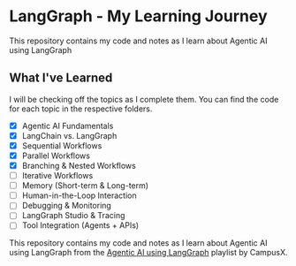 # LangGraph - My Learning Journey
This repository contains my code and notes as I learn about Agentic AI using LangGraph

## What I've Learned

I will be checking off the topics as I complete them. You can find the code for each topic in the respective folders.

- [x] Agentic AI Fundamentals
- [x] LangChain vs. LangGraph
- [x] Sequential Workflows
- [x] Parallel Workflows
- [x] Branching & Nested Workflows
- [ ] Iterative Workflows
- [ ] Memory (Short-term & Long-term)
- [ ] Human-in-the-Loop Interaction
- [ ] Debugging & Monitoring
- [ ] LangGraph Studio & Tracing
- [ ] Tool Integration (Agents + APIs)

This repository contains my code and notes as I learn about Agentic AI using LangGraph from the [Agentic AI using LangGraph](https://youtube.com/playlist?list=PLKnIA16_RmvYsvB8qkUQuJmJNuiCUJFPL) playlist by CampusX.